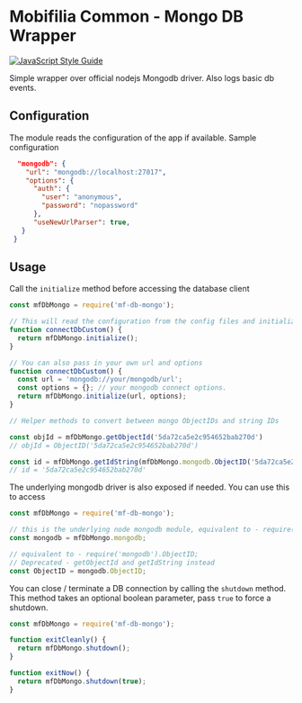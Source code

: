 # Mobifilia Common - Mongo DB Wrapper
[![JavaScript Style Guide](https://img.shields.io/badge/code_style-standard-brightgreen.svg)](https://standardjs.com)

Simple wrapper over official nodejs Mongodb driver.
Also logs basic db events.

## Configuration
  The module reads the configuration of the app if available. Sample configuration
  ```JSON
    "mongodb": {
      "url": "mongodb://localhost:27017",
      "options": {
        "auth": {
          "user": "anonymous",
          "password": "nopassword"
        },
        "useNewUrlParser": true,
     }
   }
  ```

## Usage
Call the `initialize` method before accessing the database client
```js
const mfDbMongo = require('mf-db-mongo');

// This will read the configuration from the config files and initialize.
function connectDbCustom() {
  return mfDbMongo.initialize();
}

// You can also pass in your own url and options
function connectDbCustom() {
  const url = 'mongodb://your/mongodb/url';
  const options = {}; // your mongodb connect options.
  return mfDbMongo.initialize(url, options);
}

// Helper methods to convert between mongo ObjectIDs and string IDs

const objId = mfDbMongo.getObjectId('5da72ca5e2c954652bab270d')
// objId = ObjectID('5da72ca5e2c954652bab270d')

const id = mfDbMongo.getIdString(mfDbMongo.mongodb.ObjectID('5da72ca5e2c954652bab270d'))
// id = '5da72ca5e2c954652bab270d'
```

The underlying mongodb driver is also exposed if needed. You can use this to access 
```js
const mfDbMongo = require('mf-db-mongo');

// this is the underlying node mongodb module, equivalent to - require('mongodb');
const mongodb = mfDbMongo.mongodb; 

// equivalent to - require('mongodb').ObjectID;
// Deprecated - getObjectId and getIdString instead
const ObjectID = mongodb.ObjectID; 
```
You can close / terminate a DB connection by calling the `shutdown` method. This method takes an optional boolean parameter, pass `true` to force a shutdown.
```js
const mfDbMongo = require('mf-db-mongo');

function exitCleanly() {
  return mfDbMongo.shutdown();
}

function exitNow() {
  return mfDbMongo.shutdown(true);
}

```